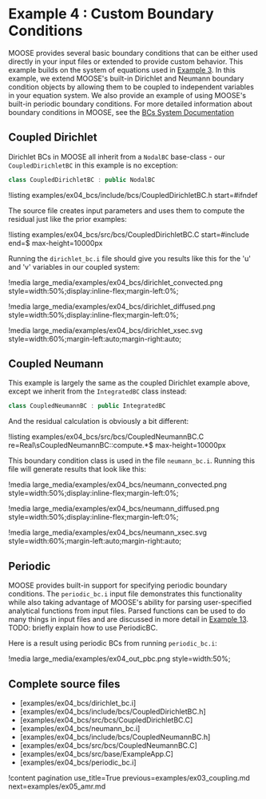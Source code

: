 # Example 4 : Custom Boundary Conditions

MOOSE provides several basic boundary conditions that can be either used directly in your input
files or extended to provide custom behavior.  This example builds on the system of equations used
in [Example 3](examples/ex03_coupling.md). In this example, we extend MOOSE's built-in Dirichlet and
Neumann boundary condition objects by allowing them to be coupled to independent variables in your
equation system.  We also provide an example of using MOOSE's built-in periodic boundary
conditions. For more detailed information about boundary conditions in MOOSE, see the
[BCs System Documentation](framework:syntax/BCs/index.md)

## Coupled Dirichlet

Dirichlet BCs in MOOSE all inherit from a `NodalBC` base-class - our `CoupledDirichletBC` in this
example is no exception:

```cpp
class CoupledDirichletBC : public NodalBC
```

!listing examples/ex04_bcs/include/bcs/CoupledDirichletBC.h start=#ifndef

The source file creates input parameters and uses them to compute the residual just like the prior
examples:

!listing examples/ex04_bcs/src/bcs/CoupledDirichletBC.C start=#include end=$ max-height=10000px

Running the `dirichlet_bc.i` file should give you results like this for the 'u' and 'v' variables
in our coupled system:

!media large_media/examples/ex04_bcs/dirichlet_convected.png
       style=width:50%;display:inline-flex;margin-left:0%;

!media large_media/examples/ex04_bcs/dirichlet_diffused.png
       style=width:50%;display:inline-flex;margin-left:0%;

!media large_media/examples/ex04_bcs/dirichlet_xsec.svg
       style=width:60%;margin-left:auto;margin-right:auto;

## Coupled Neumann

This example is largely the same as the coupled Dirichlet example above, except we inherit from
the `IntegratedBC` class instead:

```cpp
class CoupledNeumannBC : public IntegratedBC
```

And the residual calculation is obviously a bit different:

!listing examples/ex04_bcs/src/bcs/CoupledNeumannBC.C re=Real\sCoupledNeumannBC::compute.*$ max-height=10000px

This boundary condition class is used in the file `neumann_bc.i`.  Running this file will generate
results that look like this:

!media large_media/examples/ex04_bcs/neumann_convected.png
       style=width:50%;display:inline-flex;margin-left:0%;

!media large_media/examples/ex04_bcs/neumann_diffused.png
       style=width:50%;display:inline-flex;margin-left:0%;

!media large_media/examples/ex04_bcs/neumann_xsec.svg
       style=width:60%;margin-left:auto;margin-right:auto;


## Periodic

MOOSE provides built-in support for specifying periodic boundary conditions.  The `periodic_bc.i`
input file demonstrates this functionality while also taking advantage of MOOSE's ability for
parsing user-specified analytical functions from input files. Parsed functions can be used to do
many things in input files and are discussed in more detail in [Example 13](examples/ex13_functions.md).
TODO: briefly explain how to use PeriodicBC.

Here is a result using periodic BCs from running `periodic_bc.i`:

!media large_media/examples/ex04_out_pbc.png
       style=width:50%;

## Complete source files

- [examples/ex04_bcs/dirichlet_bc.i]
- [examples/ex04_bcs/include/bcs/CoupledDirichletBC.h]
- [examples/ex04_bcs/src/bcs/CoupledDirichletBC.C]
- [examples/ex04_bcs/neumann_bc.i]
- [examples/ex04_bcs/include/bcs/CoupledNeumannBC.h]
- [examples/ex04_bcs/src/bcs/CoupledNeumannBC.C]
- [examples/ex04_bcs/src/base/ExampleApp.C]
- [examples/ex04_bcs/periodic_bc.i]

!content pagination use_title=True
                    previous=examples/ex03_coupling.md
                    next=examples/ex05_amr.md
